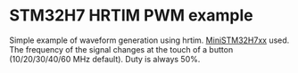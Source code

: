 # STM32H7 HRTIM PWM example

Simple example of waveform generation using hrtim. [MiniSTM32H7xx](https://github.com/WeActStudio/MiniSTM32H7xx) used. The frequency of the signal changes at the touch of a button (10/20/30/40/60 MHz default). Duty is always 50%.
